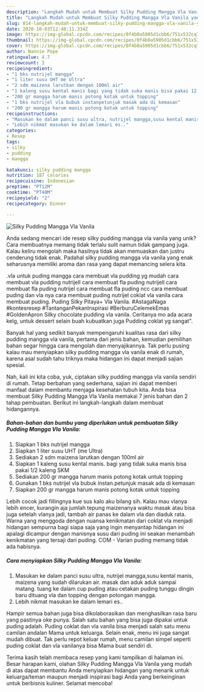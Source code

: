 ```yaml
---
description: "Langkah Mudah untuk Membuat Silky Pudding Mangga Vla Vanila yang Enak"
title: "Langkah Mudah untuk Membuat Silky Pudding Mangga Vla Vanila yang Enak"
slug: 814-langkah-mudah-untuk-membuat-silky-pudding-mangga-vla-vanila-yang-enak
date: 2020-10-03T12:48:11.334Z
image: https://img-global.cpcdn.com/recipes/0f4b0a5905d1cbb6/751x532cq70/silky-pudding-mangga-vla-vanila-foto-resep-utama.jpg
thumbnail: https://img-global.cpcdn.com/recipes/0f4b0a5905d1cbb6/751x532cq70/silky-pudding-mangga-vla-vanila-foto-resep-utama.jpg
cover: https://img-global.cpcdn.com/recipes/0f4b0a5905d1cbb6/751x532cq70/silky-pudding-mangga-vla-vanila-foto-resep-utama.jpg
author: Nannie Pope
ratingvalue: 4.7
reviewcount: 3
recipeingredient:
- "1 bks nutrijel mangga"
- "1 liter susu UHT me Ultra"
- "2 sdm maizena larutkan dengan 100ml air"
- "1 kaleng susu kental manis bagi yang tidak suka manis bisa pakai 12 kaleng SKM"
- "200 gr mangga harum manis potong kotak untuk topping"
- "1 bks nutrijel vla bubuk instanpetunjuk masak ada di kemasan"
- "200 gr mangga harum manis potong kotak untuk topping"
recipeinstructions:
- "Masukan ke dalam panci susu ultra, nutrijel mangga,susu kental manis, maizena yang sudah dilarukan air. masak dan aduk aduk sampai matang. tuang ke dalam cup puding atau cetakan puding tunggu dingin baru dituang vla dan topping dengan potongan mangga."
- "Lebih nikmat masukan ke dalam lemari es.."
categories:
- Resep
tags:
- silky
- pudding
- mangga

katakunci: silky pudding mangga 
nutrition: 187 calories
recipecuisine: Indonesian
preptime: "PT12M"
cooktime: "PT40M"
recipeyield: "2"
recipecategory: Dinner

---
```



![Silky Pudding Mangga Vla Vanila](https://img-global.cpcdn.com/recipes/0f4b0a5905d1cbb6/751x532cq70/silky-pudding-mangga-vla-vanila-foto-resep-utama.jpg)

Anda sedang mencari ide resep silky pudding mangga vla vanila yang unik? Cara membuatnya memang tidak terlalu sulit namun tidak gampang juga. Kalau keliru mengolah maka hasilnya tidak akan memuaskan dan justru cenderung tidak enak. Padahal silky pudding mangga vla vanila yang enak seharusnya memiliki aroma dan rasa yang dapat memancing selera kita.

.vla untuk puding mangga cara membuat vla pudding yg mudah cara membuat vla pudding nutrijell cara membuat fla puding nutrijell cara membuat fla puding nutrijel cara membuat fla puding ncc cara membuat puding dan vla nya cara membuat puding nutrijel coklat vla vanila cara membuat puding. Puding Silky Pitaya+ Vla Vanila. #AstagaNaga #kontesresep #TantanganPekanInspirasi #BerburuCelemekEmas #GoldenApron Silky chocolate pudding vla vanila. Ceritanya mo ada acara kelg, untuk dessert selain buah kubuatkan juga Pudding coklat yg sangat&#34;.

Banyak hal yang sedikit banyak mempengaruhi kualitas rasa dari silky pudding mangga vla vanila, pertama dari jenis bahan, kemudian pemilihan bahan segar hingga cara mengolah dan menyajikannya. Tak perlu pusing kalau mau menyiapkan silky pudding mangga vla vanila enak di rumah, karena asal sudah tahu triknya maka hidangan ini dapat menjadi sajian spesial.


Nah, kali ini kita coba, yuk, ciptakan silky pudding mangga vla vanila sendiri di rumah. Tetap berbahan yang sederhana, sajian ini dapat memberi manfaat dalam membantu menjaga kesehatan tubuh kita. Anda bisa membuat Silky Pudding Mangga Vla Vanila memakai 7 jenis bahan dan 2 tahap pembuatan. Berikut ini langkah-langkah dalam membuat hidangannya.

<!--inarticleads1-->

##### Bahan-bahan dan bumbu yang diperlukan untuk pembuatan Silky Pudding Mangga Vla Vanila:

1. Siapkan 1 bks nutrijel mangga
1. Siapkan 1 liter susu UHT (me Ultra)
1. Sediakan 2 sdm maizena larutkan dengan 100ml air
1. Siapkan 1 kaleng susu kental manis. bagi yang tidak suka manis bisa pakai 1/2 kaleng SKM
1. Sediakan 200 gr mangga harum manis potong kotak untuk topping
1. Gunakan 1 bks nutrijel vla bubuk instan.petunjuk masak ada di kemasan
1. Siapkan 200 gr mangga harum manis potong kotak untuk topping


Lebih cocok jadi fillingnya kue sus kalo aku bilang sih. Kalau mau vlanya lebih encer, kurangin aja jumlah tepung maizenanya waktu masak atau bisa juga setelah vlanya jadi, tambah air panas ke dalam vla dan diaduk rata. Warna yang menggoda dengan nuansa kenikmatan dari coklat vla menjadi hidangan sempurna bagi siapa saja yang ingin menyantap hidangan ini apalagi dicampur dengan manisnya susu dari puding ini seakan menambah kenikmatan yang tersaji dari puding. COM - Varian puding memang tidak ada habisnya. 

<!--inarticleads2-->

##### Cara menyiapkan Silky Pudding Mangga Vla Vanila:

1. Masukan ke dalam panci susu ultra, nutrijel mangga,susu kental manis, maizena yang sudah dilarukan air. masak dan aduk aduk sampai matang. tuang ke dalam cup puding atau cetakan puding tunggu dingin baru dituang vla dan topping dengan potongan mangga.
1. Lebih nikmat masukan ke dalam lemari es..


Hampir semua bahan juga bisa dikolaborasikan dan menghasilkan rasa baru yang pastinya oke punya. Salah satu bahan yang bisa juga dipakai untuk puding adalah. Puding coklat dan vla vanila bisa menjadi salah satu menu camilan andalan Mama untuk keluarga. Selain enak, menu ini juga sangat mudah dibuat. Tak perlu repot keluar rumah, menu camilan simpel seperti puding coklat dan vla vanilanya bisa Mama buat sendiri di. 

Terima kasih telah membaca resep yang kami tampilkan di halaman ini. Besar harapan kami, olahan Silky Pudding Mangga Vla Vanila yang mudah di atas dapat membantu Anda menyiapkan hidangan yang menarik untuk keluarga/teman maupun menjadi inspirasi bagi Anda yang berkeinginan untuk berbisnis kuliner. Selamat mencoba!
